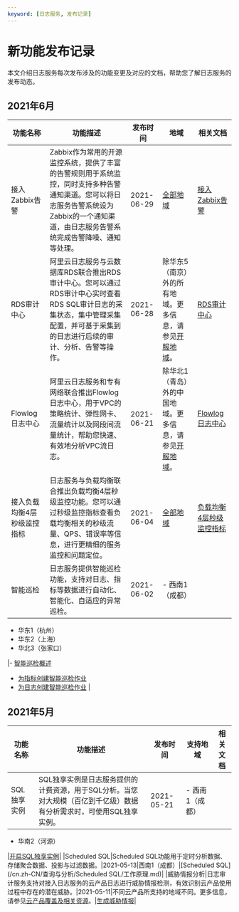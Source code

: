 ```yaml
---
keyword: [日志服务, 发布记录]
---
```


# 新功能发布记录

本文介绍日志服务每次发布涉及的功能变更及对应的文档，帮助您了解日志服务的发布动态。

## 2021年6月

|功能名称|功能描述|发布时间|地域|相关文档|
|----|----|----|--|----|
|接入Zabbix告警|Zabbix作为常用的开源监控系统，提供了丰富的告警规则用于系统监控，同时支持多种告警通知渠道。您可以将日志服务告警系统设为Zabbix的一个通知渠道，由日志服务告警系统完成告警降噪、通知等处理。|2021-06-29|[全部地域](/cn.zh-CN/产品简介/开服地域.md)|[接入Zabbix告警](/cn.zh-CN/告警/告警（新版）/开放告警/接入Zabbix告警.md)|
|RDS审计中心|阿里云日志服务与云数据库RDS联合推出RDS审计中心。您可以通过RDS审计中心实时查看RDS SQL审计日志的采集状态，集中管理采集配置，并可基于采集到的日志进行后续的审计、分析、告警等操作。|2021-06-28|除华东5（南京）外的所有地域。更多信息，请参见[开服地域](/cn.zh-CN/产品简介/开服地域.md)。|[RDS审计中心](/cn.zh-CN/应用中心（App）/RDS审计中心/使用前须知.md)|
|Flowlog日志中心|阿里云日志服务和专有网络联合推出Flowlog日志中心，用于VPC的策略统计、弹性网卡、流量统计以及网段间流量统计，帮助您快速、有效地分析VPC流日志。|2021-06-21|除华北1（青岛）外的中国地域。更多信息，请参见[开服地域](/cn.zh-CN/产品简介/开服地域.md)。|[Flowlog日志中心](/cn.zh-CN/应用中心（App）/Flowlog日志中心/使用前须知.md)|
|接入负载均衡4层秒级监控指标|日志服务与负载均衡联合推出负载均衡4层秒级监控功能。您可以通过秒级监控指标查看负载均衡相关的秒级流量、QPS、错误率等信息，进行更精细的服务监控和问题定位。|2021-06-04|[全部地域](/cn.zh-CN/产品简介/开服地域.md)|[负载均衡4层秒级监控指标](/cn.zh-CN/数据采集/云产品日志采集/负载均衡4层秒级监控指标/使用前须知.md)|
|智能巡检|日志服务提供智能巡检功能，支持对日志、指标等数据进行自动化、智能化、自适应的异常巡检。|2021-06-02|-   西南1（成都）
-   华东1（杭州）
-   华东2（上海）
-   华北3（张家口）

|-   [智能巡检概述](/cn.zh-CN/智能巡检/智能巡检概述.md)
-   [为指标创建智能巡检作业](/cn.zh-CN/智能巡检/创建智能巡检作业/为指标创建智能巡检作业.md)
-   [为日志创建智能巡检作业](/cn.zh-CN/智能巡检/创建智能巡检作业/为日志创建智能巡检作业.md) |

## 2021年5月

|功能名称|功能描述|发布时间|支持地域|相关文档|
|----|----|----|----|----|
|SQL独享实例|SQL独享实例是日志服务提供的计费资源，用于SQL分析。当您对大规模（百亿到千亿级）数据有分析需求时，可使用SQL独享实例。|2021-05-21|-   西南1（成都）
-   华南2（河源）

|[开启SQL独享实例](/cn.zh-CN/查询与分析/开启SQL独享实例.md)|
|Scheduled SQL|Scheduled SQL功能用于定时分析数据、存储聚合数据、投影与过滤数据。|2021-05-13|西南1（成都）|[Scheduled SQL](/cn.zh-CN/查询与分析/Scheduled SQL/工作原理.md)|
|威胁情报分析|日志审计服务支持对接入日志服务的云产品日志进行威胁情报检测，有效识别云产品使用过程中存在的潜在威胁。|2021-05-11|不同云产品所支持的地域不同。更多信息，请参见[云产品覆盖及相关资源](/cn.zh-CN/应用中心（App）/日志审计服务/简介.md)。|[生成威胁情报](/cn.zh-CN/应用中心（App）/日志审计服务/生成威胁情报.md)|


